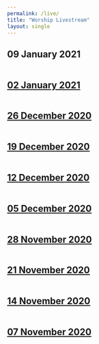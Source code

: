 ```yaml
---
permalink: /live/
title: "Worship Livestream"
layout: single
---
```


## 09 January 2021
<a href="https://youtu.be/4jZMkYIn-g0"><img src="{{ site.url }}{{ site.baseurl }}/assets/images/Worship Service - 09 January 2021.jpg" alt="">
## 02 January 2021
<a href="https://youtu.be/KX7UDJ1DAAo"><img src="{{ site.url }}{{ site.baseurl }}/assets/images/Worship Service - 02 January 2021.jpg" alt="">
## 26 December 2020
<a href="https://youtu.be/jnhvfgxRvoo"><img src="{{ site.url }}{{ site.baseurl }}/assets/images/Worship Service - 26 December 2020.jpg" alt="">
## 19 December 2020
<a href="https://youtu.be/9plw7dlme-Q"><img src="{{ site.url }}{{ site.baseurl }}/assets/images/Worship Service - 19 December 2020.jpg" alt="">
## 12 December 2020
<a href="https://youtu.be/sGo-RMLk1Yw"><img src="{{ site.url }}{{ site.baseurl }}/assets/images/Worship Service - 12 December 2020.jpg" alt="">
## 05 December 2020
<a href="https://youtu.be/XPszb_1TJPw"><img src="{{ site.url }}{{ site.baseurl }}/assets/images/Worship Service - 05 December 2020.jpg" alt="">
## 28 November 2020
<a href="https://youtu.be/s4EaKffxLv0"><img src="{{ site.url }}{{ site.baseurl }}/assets/images/Worship Service - 28 November 2020.jpg" alt="">
## 21 November 2020
<a href="https://youtu.be/Ngf8XzWTyL4"><img src="{{ site.url }}{{ site.baseurl }}/assets/images/Worship Service - 21 November 2020.jpg" alt="">
## 14 November 2020
<a href="https://youtu.be/3k5TWo8X9_0"><img src="{{ site.url }}{{ site.baseurl }}/assets/images/Worship Service - 14 November 2020.jpg" alt="">
## 07 November 2020
<a href="https://youtu.be/GJT7w-Bz49Q"><img src="{{ site.url }}{{ site.baseurl }}/assets/images/Worship Service - 07 November 2020.jpg" alt="">